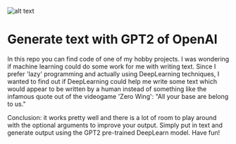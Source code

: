 ![alt text](https://upload.wikimedia.org/wikipedia/en/0/03/Aybabtu.png)

# Generate text with GPT2 of OpenAI
In this repo you can find code of one of my hobby projects. I was wondering if machine learning could do some work for me with writing text. Since I prefer 'lazy' programming and actually using DeepLearning techniques, I wanted to find out if DeepLearning could help me write some text which would appear to be written by a human instead of something like the infamous quote out of the videogame 'Zero Wing': "All your base are belong to us."

Conclusion: it works pretty well and there is a lot of room to play around with the optional arguments to improve your output. 
Simply put in text and generate output using the GPT2 pre-trained DeepLearn model. Have fun!
